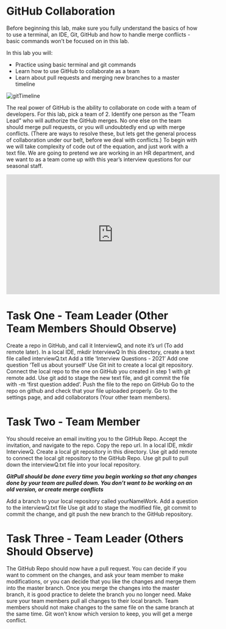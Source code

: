 # GitHub Collaboration

Before beginning this lab, make sure you fully understand the basics of how to use a terminal, an IDE, Git, GitHub and how to handle merge conflicts - basic commands won’t be focused on in this lab.

In this lab you will:
* Practice using basic terminal and git commands
* Learn how to use GitHub to collaborate as a team
* Learn about pull requests and merging new branches to a master timeline

![gitTimeline](https://raw.githubusercontent.com/jmichalenko/cs50labs/2020/gitIntro/gitTimeline.png)

The real power of GitHub is the ability to collaborate on code with a team of developers.  For this lab, pick a team of 2. Identify one person as the “Team Lead” who will authorize the GitHub merges.  No one else on the team should merge pull requests, or you will undoubtedly end up with merge conflicts. (There are ways to resolve these, but lets get the general process of collaboration under our belt, before we deal with conflicts.)  To begin with we will take complexity of code out of the equation, and just work with a text file.  We are going to pretend we are working in an HR department, and we want to as a team come up with this year’s interview questions for our seasonal staff.

<iframe width="560" height="315" src="https://www.youtube.com/embed/w3jLJU7DT5E" frameborder="0" allow="accelerometer; autoplay; clipboard-write; encrypted-media; gyroscope; picture-in-picture" allowfullscreen></iframe>

# Task One - Team Leader (Other Team Members Should Observe)

Create a repo in GitHub, and call it InterviewQ, and note it’s url (To add remote later).
In a local IDE, mkdir InterviewQ 
In this directory, create a text file called interviewQ.txt
Add a title ‘Interview Questions - 2021’
Add one question ‘Tell us about yourself’
Use Git init to create a local git repository.  Connect the local repo to the one on GitHub you created in step 1 with git remote add.  Use git add to stage the new text file, and git commit the file with -m ‘first question added’. Push the file to the repo on GitHub
Go to the repo on github and check that your file uploaded properly. 
Go to the settings page, and add collaborators (Your other team members).

# Task Two - Team Member

You should receive an email inviting you to the GitHub Repo.  Accept the invitation, and navigate to the repo.  Copy the repo url.
In a local IDE, mkdir InterviewQ.  Create a local git repository in this directory.  Use git add remote to connect the local git repository to the GitHub Repo.
Use git pull to pull down the interviewQ.txt file into your local repository. 

***GitPull should be done every time you begin working so that any changes done by your team are pulled down.  You don’t want to be working on an old version, or create merge conflicts***

Add a branch to your local repository called yourNameWork.
Add a question to the interviewQ.txt file
Use git add to stage the modified file, git commit to commit the change, and git push the new branch to the GitHub repository.

# Task Three - Team Leader (Others Should Observe)

 The GitHub Repo should now have a pull request. You can decide if you want to comment on the changes, and ask your team member to make modifications, or you can decide that you like the changes and merge them into the master branch.
Once you merge the changes into the master branch, it is good practice to delete the branch you no longer need.
Make sure your team members pull all changes to their local branch.
Team members should not make changes to the same file on the same branch at the same time.  Git won’t know which version to keep, you will get a merge conflict.
